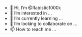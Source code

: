 - 👋 Hi, I’m @Rabistic1000k
- 👀 I’m interested in ...
- 🌱 I’m currently learning ...
- 💞️ I’m looking to collaborate on ...
- 📫 How to reach me ...

<!---
Rabistic1000k/Rabistic1000k is a ✨ special ✨ repository because its `README.md` (this file) appears on your GitHub profile.
You can click the Preview link to take a look at your changes.
--->
